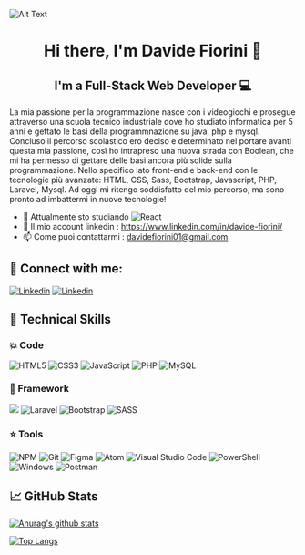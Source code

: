
![Alt Text](https://media1.giphy.com/media/qgQUggAC3Pfv687qPC/giphy.gif)

<h1 align="center">
Hi there, I'm Davide Fiorini  👋
</h3>

<h2 align="center">
I'm a Full-Stack Web Developer 💻
</h2> 

La mia passione per la programmazione nasce con i videogiochi e prosegue attraverso una scuola tecnico industriale dove ho studiato informatica per 5 anni e gettato le basi della programmnazione su java, php e mysql. Concluso il percorso scolastico ero deciso e determinato nel portare avanti questa mia passione, così ho intrapreso una nuova strada con Boolean, che mi ha permesso di gettare delle basi ancora più solide sulla programmazione. Nello specifico lato front-end e back-end con le tecnologie più avanzate: HTML, CSS, Sass, Bootstrap, Javascript, PHP, Laravel, Mysql. Ad oggi mi ritengo soddisfatto del mio percorso, ma sono pronto ad imbattermi in nuove tecnologie!



- 🌱 Attualmente sto studiando ![React](https://img.shields.io/badge/react-%2320232a.svg?style=flat&logo=react&logoColor=%2361DAFB)
- 🔭 Il mio account linkedin :  https://www.linkedin.com/in/davide-fiorini/
- 📫 Come puoi contattarmi :  davidefiorini01@gmail.com 


## 🤝 Connect with me:
[![Linkedin](https://cdn-icons-png.flaticon.com/32/3536/3536505.png)](https://www.linkedin.com/in/davide-fiorini/)
[![Linkedin](https://cdn-icons-png.flaticon.com/32/2111/2111463.png)](https://www.instagram.com/davidefiorini_/)




## 💼 Technical Skills
### 💥 Code 
![HTML5](https://img.shields.io/badge/html5-%23E34F26.svg?style=flat&logo=html5&logoColor=white)
![CSS3](https://img.shields.io/badge/css3-%231572B6.svg?style=flat&logo=css3&logoColor=white)
![JavaScript](https://img.shields.io/badge/javascript-%23323330.svg?style=flat&logo=javascript&logoColor=%23F7DF1E)
![PHP](https://img.shields.io/badge/php-%23777BB4.svg?style=flat&logo=php&logoColor=white)
![MySQL](https://img.shields.io/badge/mysql-%2300f.svg?style=flat&logo=mysql&logoColor=white)
</br>
### 🔋 Framework 
![](https://img.shields.io/badge/vuejs-%2335495e.svg?style=flat&logo=vuedotjs&logoColor=%234FC08D)
![Laravel](https://img.shields.io/badge/laravel-%23FF2D20.svg?style=flat&logo=laravel&logoColor=white)
![Bootstrap](https://img.shields.io/badge/bootstrap-%23563D7C.svg?flat&logo=bootstrap&logoColor=white)
![SASS](https://img.shields.io/badge/SASS-hotpink.svg?style=flat&logo=SASS&logoColor=white)
</br>
### ⭐ Tools

![NPM](https://img.shields.io/badge/NPM-%23CB3837.svg?style=flat&logo=npm&logoColor=white)
![Git](https://img.shields.io/badge/git-%23F05033.svg?style=flat&logo=git&logoColor=white)
![Figma](https://img.shields.io/badge/figma-%23F24E1E.svg?style=flat&logo=figma&logoColor=white)
![Atom](https://img.shields.io/badge/Atom-%2366595C.svg?style=flat&logo=atom&logoColor=white)
![Visual Studio Code](https://img.shields.io/badge/Visual%20Studio%20Code-0078d7.svg?style=flat&logo=visual-studio-code&logoColor=white)
![PowerShell](https://img.shields.io/badge/PowerShell-%235391FE.svg?style=flat=powershell&logoColor=white)
![Windows](https://img.shields.io/badge/Windows-0078D6?style=flat&logo=windows&logoColor=white)
![Postman](https://img.shields.io/badge/Postman-FF6C37?style=flat&logo=postman&logoColor=white)

## 📈 GitHub Stats 

[![Anurag's github stats](https://github-readme-stats.vercel.app/api?username=GtDavide01)](https://github.com/GtDavide01)

[![Top Langs](https://github-readme-stats.vercel.app/api/top-langs/?username=GtDavide01&layout=compact)](https://github.com/GtDavide01)







